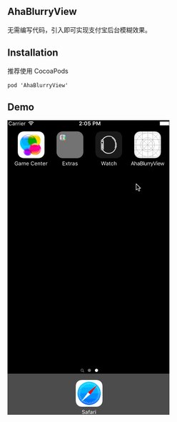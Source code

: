 ## AhaBlurryView

无需编写代码，引入即可实现支付宝后台模糊效果。

## Installation

推荐使用 CocoaPods

```
pod 'AhaBlurryView'
```

## Demo

   ![](demo.gif)
